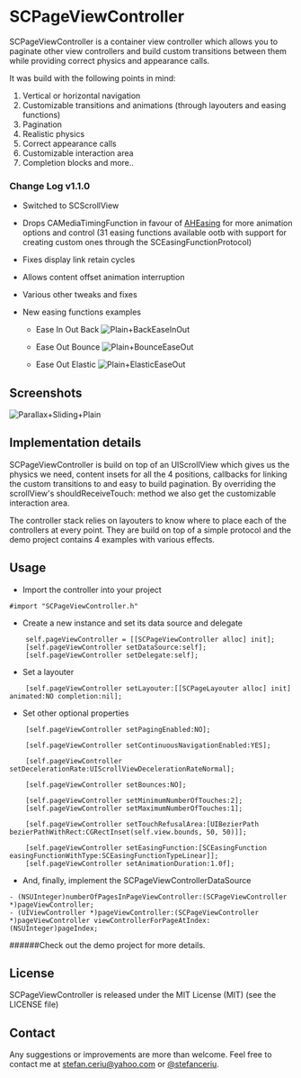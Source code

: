 # SCPageViewController


SCPageViewController is a container view controller which allows you to paginate other view controllers and build custom transitions between them while providing correct physics and appearance calls.

It was build with the following points in mind:

1. Vertical or horizontal navigation
2. Customizable transitions and animations (through layouters and easing functions)
3. Pagination
4. Realistic physics
5. Correct appearance calls
6. Customizable interaction area
7. Completion blocks
and more..

### Change Log v1.1.0

* Switched to SCScrollView
* Drops CAMediaTimingFunction in favour of [AHEasing](https://github.com/warrenm/AHEasing) for more animation options and control (31 easing functions available ootb with support for creating custom ones through the SCEasingFunctionProtocol)
* Fixes display link retain cycles
* Allows content offset animation interruption
* Various other tweaks and fixes

* New easing functions examples
    * Ease In Out Back
![Plain+BackEaseInOut](https://dl.dropboxusercontent.com/u/12748201/Recordings/SCPageViewController/BackEaseInOut-Page.gif)

    * Ease Out Bounce
![Plain+BounceEaseOut](https://dl.dropboxusercontent.com/u/12748201/Recordings/SCPageViewController/BounceEaseOut-Page.gif)
    
    * Ease Out Elastic
![Plain+ElasticEaseOut](https://dl.dropboxusercontent.com/u/12748201/Recordings/SCPageViewController/ElasticEaseOut-Page.gif)

## Screenshots

![Parallax+Sliding+Plain](https://dl.dropboxusercontent.com/u/12748201/Recordings/SCPageViewController/SCPageViewController.gif)

## Implementation details

SCPageViewController is build on top of an UIScrollView which gives us the physics we need, content insets for all the 4 positions, callbacks for linking the custom transitions to and easy to build pagination. By overriding the scrollView's shouldReceiveTouch: method we also get the customizable interaction area.

The controller stack relies on layouters to know where to place each of the controllers at every point. They are build on top of a simple protocol and the demo project contains 4 examples with various effects.

## Usage

- Import the controller into your project

```
#import "SCPageViewController.h"
```

- Create a new instance and set its data source and delegate

```
	self.pageViewController = [[SCPageViewController alloc] init];
    [self.pageViewController setDataSource:self];
    [self.pageViewController setDelegate:self];
```

- Set a layouter

```
	[self.pageViewController setLayouter:[[SCPageLayouter alloc] init] animated:NO completion:nil];
```

- Set other optional properties

```
	[self.pageViewController setPagingEnabled:NO];

    [self.pageViewController setContinuousNavigationEnabled:YES];

    [self.pageViewController setDecelerationRate:UIScrollViewDecelerationRateNormal];

    [self.pageViewController setBounces:NO];

    [self.pageViewController setMinimumNumberOfTouches:2];
    [self.pageViewController setMaximumNumberOfTouches:1];

    [self.pageViewController setTouchRefusalArea:[UIBezierPath bezierPathWithRect:CGRectInset(self.view.bounds, 50, 50)]];
    
    [self.pageViewController setEasingFunction:[SCEasingFunction easingFunctionWithType:SCEasingFunctionTypeLinear]];
    [self.pageViewController setAnimationDuration:1.0f];
```


- And, finally, implement the SCPageViewControllerDataSource

```
- (NSUInteger)numberOfPagesInPageViewController:(SCPageViewController *)pageViewController;
- (UIViewController *)pageViewController:(SCPageViewController *)pageViewController viewControllerForPageAtIndex:(NSUInteger)pageIndex;
```

######Check out the demo project for more details.

## License
SCPageViewController is released under the MIT License (MIT) (see the LICENSE file)

## Contact
Any suggestions or improvements are more than welcome.
Feel free to contact me at [stefan.ceriu@yahoo.com](mailto:stefan.ceriu@yahoo.com) or [@stefanceriu](https://twitter.com/stefanceriu).
